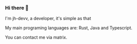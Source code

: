 ### Hi there 👋
I'm jh-devv, a developer, it's simple as that

My main programing languages are: Rust, Java and Typescript.

You can contact me via matrix.
